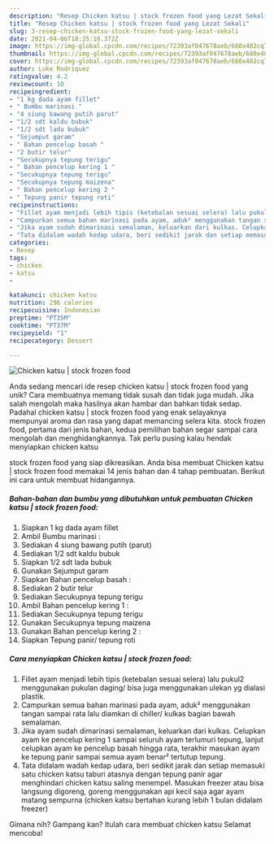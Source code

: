 ```yaml
---
description: "Resep Chicken katsu | stock frozen food yang Lezat Sekali"
title: "Resep Chicken katsu | stock frozen food yang Lezat Sekali"
slug: 3-resep-chicken-katsu-stock-frozen-food-yang-lezat-sekali
date: 2021-04-06T18:25:18.372Z
image: https://img-global.cpcdn.com/recipes/72393af047678aeb/680x482cq70/chicken-katsu-stock-frozen-food-foto-resep-utama.jpg
thumbnail: https://img-global.cpcdn.com/recipes/72393af047678aeb/680x482cq70/chicken-katsu-stock-frozen-food-foto-resep-utama.jpg
cover: https://img-global.cpcdn.com/recipes/72393af047678aeb/680x482cq70/chicken-katsu-stock-frozen-food-foto-resep-utama.jpg
author: Luke Rodriquez
ratingvalue: 4.2
reviewcount: 10
recipeingredient:
- "1 kg dada ayam fillet"
- " Bumbu marinasi "
- "4 siung bawang putih parut"
- "1/2 sdt kaldu bubuk"
- "1/2 sdt lada bubuk"
- "Sejumput garam"
- " Bahan pencelup basah "
- "2 butir telur"
- "Secukupnya tepung terigu"
- " Bahan pencelup kering 1 "
- "Secukupnya tepung terigu"
- "Secukupnya tepung maizena"
- " Bahan pencelup kering 2 "
- " Tepung panir tepung roti"
recipeinstructions:
- "Fillet ayam menjadi lebih tipis (ketebalan sesuai selera) lalu pukul2 menggunakan pukulan daging/ bisa juga menggunakan ulekan yg dialasi plastik."
- "Campurkan semua bahan marinasi pada ayam, aduk² menggunakan tangan sampai rata lalu diamkan di chiller/ kulkas bagian bawah semalaman."
- "Jika ayam sudah dimarinasi semalaman, keluarkan dari kulkas. Celupkan ayam ke pencelup kering 1 sampai seluruh ayam terlumuri tepung, lanjut celupkan ayam ke pencelup basah hingga rata, terakhir masukan ayam ke tepung panir sampai semua ayam benar² tertutup tepung."
- "Tata didalam wadah kedap udara, beri sedikit jarak dan setiap memasuki satu chicken katsu taburi atasnya dengan tepung panir agar menghindari chicken katsu saling menempel. Masukan freezer atau bisa langsung digoreng, goreng menggunakan api kecil saja agar ayam matang sempurna (chicken katsu bertahan kurang lebih 1 bulan didalam freezer)"
categories:
- Resep
tags:
- chicken
- katsu
- 

katakunci: chicken katsu  
nutrition: 296 calories
recipecuisine: Indonesian
preptime: "PT35M"
cooktime: "PT37M"
recipeyield: "1"
recipecategory: Dessert

---
```



![Chicken katsu | stock frozen food](https://img-global.cpcdn.com/recipes/72393af047678aeb/680x482cq70/chicken-katsu-stock-frozen-food-foto-resep-utama.jpg)

Anda sedang mencari ide resep chicken katsu | stock frozen food yang unik? Cara membuatnya memang tidak susah dan tidak juga mudah. Jika salah mengolah maka hasilnya akan hambar dan bahkan tidak sedap. Padahal chicken katsu | stock frozen food yang enak selayaknya mempunyai aroma dan rasa yang dapat memancing selera kita.
 stock frozen food, pertama dari jenis bahan, kedua pemilihan bahan segar sampai cara mengolah dan menghidangkannya. Tak perlu pusing kalau hendak menyiapkan chicken katsu 

 stock frozen food yang siap dikreasikan. Anda bisa membuat Chicken katsu | stock frozen food memakai 14 jenis bahan dan 4 tahap pembuatan. Berikut ini cara untuk membuat hidangannya.

<!--inarticleads1-->

##### Bahan-bahan dan bumbu yang dibutuhkan untuk pembuatan Chicken katsu | stock frozen food:

1. Siapkan 1 kg dada ayam fillet
1. Ambil  Bumbu marinasi :
1. Sediakan 4 siung bawang putih (parut)
1. Sediakan 1/2 sdt kaldu bubuk
1. Siapkan 1/2 sdt lada bubuk
1. Gunakan Sejumput garam
1. Siapkan  Bahan pencelup basah :
1. Sediakan 2 butir telur
1. Sediakan Secukupnya tepung terigu
1. Ambil  Bahan pencelup kering 1 :
1. Sediakan Secukupnya tepung terigu
1. Gunakan Secukupnya tepung maizena
1. Gunakan  Bahan pencelup kering 2 :
1. Siapkan  Tepung panir/ tepung roti




<!--inarticleads2-->

##### Cara menyiapkan Chicken katsu | stock frozen food:

1. Fillet ayam menjadi lebih tipis (ketebalan sesuai selera) lalu pukul2 menggunakan pukulan daging/ bisa juga menggunakan ulekan yg dialasi plastik.
1. Campurkan semua bahan marinasi pada ayam, aduk² menggunakan tangan sampai rata lalu diamkan di chiller/ kulkas bagian bawah semalaman.
1. Jika ayam sudah dimarinasi semalaman, keluarkan dari kulkas. Celupkan ayam ke pencelup kering 1 sampai seluruh ayam terlumuri tepung, lanjut celupkan ayam ke pencelup basah hingga rata, terakhir masukan ayam ke tepung panir sampai semua ayam benar² tertutup tepung.
1. Tata didalam wadah kedap udara, beri sedikit jarak dan setiap memasuki satu chicken katsu taburi atasnya dengan tepung panir agar menghindari chicken katsu saling menempel. Masukan freezer atau bisa langsung digoreng, goreng menggunakan api kecil saja agar ayam matang sempurna (chicken katsu bertahan kurang lebih 1 bulan didalam freezer)




Gimana nih? Gampang kan? Itulah cara membuat chicken katsu  Selamat mencoba!
